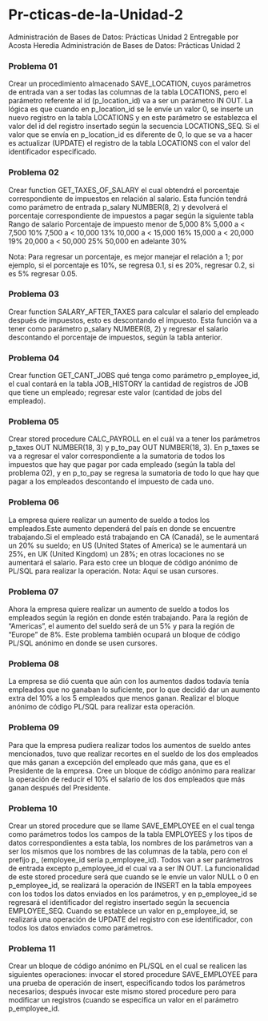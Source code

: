 # Pr-cticas-de-la-Unidad-2
Administración de Bases de Datos: Prácticas Unidad 2 Entregable por Acosta Heredia
Administración de Bases de Datos: Prácticas Unidad 2
### Problema 01
Crear un procedimiento almacenado SAVE_LOCATION, cuyos parámetros de entrada van a ser todas las columnas de la tabla LOCATIONS, pero el parámetro referente al id (p_location_id) va a ser un parámetro IN OUT. La lógica es que cuando en p_location_id se le envíe un valor 0, se inserte un nuevo registro en la tabla LOCATIONS y en este parámetro se establezca el valor del id del registro insertado según la secuencia LOCATIONS_SEQ. Si el valor que se envía en p_location_id es diferente de 0, lo que se va a hacer es actualizar (UPDATE) el registro de la tabla LOCATIONS con el valor del identificador especificado.
### Problema 02
Crear function GET_TAXES_OF_SALARY el cual obtendrá el porcentaje correspondiente de impuestos en relación al salario. Esta función tendrá como parámetro de entrada p_salary NUMBER(8, 2) y devolverá el porcentaje correspondiente de impuestos a pagar según la siguiente tabla
Rango de salario            Porcentaje de impuesto
menor de 5,000                      8%
5,000 a < 7,500                     10%
7,500 a < 10,000                    13%
10,000 a < 15,000                   16%
15,000 a < 20,000                   19%
20,000 a < 50,000                   25%
50,000 en adelante                  30%

Nota: Para regresar un porcentaje, es mejor manejar el relación a 1; por ejemplo, si el porcentaje es 10%, se regresa 0.1, si es 20%, regresar 0.2, si es 5% regresar 0.05.

### Problema 03
Crear function SALARY_AFTER_TAXES para calcular el salario del empleado después de impuestos, esto es descontando el impuesto. Esta función va a tener como parámetro p_salary NUMBER(8, 2) y regresar el salario descontando el porcentaje de impuestos, según la tabla anterior.

### Problema 04
Crear function GET_CANT_JOBS qué tenga como parámetro p_employee_id, el cual contará en la tabla JOB_HISTORY la cantidad de registros de JOB que tiene un empleado; regresar este valor (cantidad de jobs del empleado).

### Problema 05
Crear stored procedure CALC_PAYROLL en el cuál va a tener los parámetros p_taxes OUT NUMBER(18, 3) y p_to_pay OUT NUMBER(18, 3). En p_taxes se va a regresar el valor correspondiente a la sumatoria de todos los impuestos que hay que pagar por cada empleado (según la tabla del problema 02), y en p_to_pay se regresa la sumatoria de todo lo que hay que pagar a los empleados descontando el impuesto de cada uno.

### Problema 06
La empresa quiere realizar un aumento de sueldo a todos los empleados.Este aumento dependerá del país en donde se encuentre trabajando.Si el empleado está trabajando en CA (Canadá), se le aumentará un 20% su sueldo; en US (United States of America) se le aumentará un 25%, en UK (United Kingdom) un 28%; en otras locaciones no se aumentará el salario. Para esto cree un bloque de código anónimo de PL/SQL para realizar la operación. Nota: Aquí se usan cursores.

### Problema 07
Ahora la empresa quiere realizar un aumento de sueldo a todos los empleados según la región en donde estén trabajando. Para la región de “Americas”, el aumento del sueldo será de un 5% y para la región de “Europe” de 8%. Este problema también ocupará un bloque de código PL/SQL anónimo en donde se usen cursores.

### Problema 08
La empresa se dió cuenta que aún con los aumentos dados todavía tenía empleados que no ganaban lo suficiente, por lo que decidió dar un aumento extra del 10% a los 5 empleados que menos ganan. Realizar el bloque anónimo de código PL/SQL para realizar esta operación.

### Problema 09
Para que la empresa pudiera realizar todos los aumentos de sueldo antes mencionados, tuvo que realizar recortes en el sueldo de los dos empleados que más ganan a excepción del empleado que más gana, que es el Presidente de la empresa. Cree un bloque de código anónimo para realizar la operación de reducir el 10% el salario de los dos empleados que más ganan después del Presidente. 

### Problema 10
Crear un stored procedure que se llame SAVE_EMPLOYEE en el cual tenga como parámetros todos los campos de la tabla EMPLOYEES y los tipos de datos correspondientes a esta tabla, los nombres de los parámetros van a ser los mismos que los nombres de las columnas de la tabla, pero con el prefijo p_ (employee_id sería p_employee_id). Todos van a ser parámetros de entrada excepto p_employee_id el cual va a ser IN OUT. La funcionalidad de este stored procedure será que cuando se le envíe un valor NULL o 0 en p_employee_id, se realizará la operación de INSERT en la tabla empoyees con los todos los datos enviados en los parámetros, y en p_employee_id se regresará el identificador del registro insertado según la secuencia EMPLOYEE_SEQ. Cuando se establece un valor en p_employee_id, se realizará una operación de UPDATE del registro con ese identificador, con todos los datos enviados como parámetros.

### Problema 11
Crear un bloque de código anónimo en PL/SQL en el cual se realicen las siguientes operaciones: invocar el stored procedure SAVE_EMPLOYEE para una prueba de operación de insert, especificando todos los parámetros necesarios; después invocar este mismo stored procedure pero para modificar un registros (cuando se especifica un valor en el parámetro p_employee_id.

